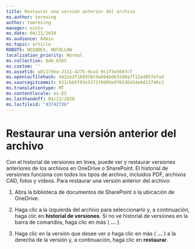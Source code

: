 ```yaml
---
title: Restaurar una versión anterior del archivo
ms.author: toresing
author: tomresing
manager: scotv
ms.date: 04/21/2020
ms.audience: Admin
ms.topic: article
ROBOTS: NOINDEX, NOFOLLOW
localization_priority: Normal
ms.collection: Adm_O365
ms.custom: ''
ms.assetid: a8117dea-2111-4275-9ca1-9c1f3e5667cf
ms.openlocfilehash: 4432e3f169378c9a694bd633d0a7f12ad057e7ad
ms.sourcegitcommit: 631cbb5f03e5371f0995e976536d24e9d13746c3
ms.translationtype: MT
ms.contentlocale: es-ES
ms.lasthandoff: 04/22/2020
ms.locfileid: "43742736"
---
```

# <a name="restore-a-previous-file-version"></a>Restaurar una versión anterior del archivo

Con el historial de versiones en línea, puede ver y restaurar versiones anteriores de los archivos en OneDrive o SharePoint. El historial de versiones funciona con todos los tipos de archivo, incluidos PDF, archivos CAD, fotos y vídeos. Para restaurar una versión anterior del archivo:
  
1. Abra la biblioteca de documentos de SharePoint o la ubicación de OneDrive.
    
2. Haga clic a la izquierda del archivo para seleccionarlo y, a continuación, haga clic en **historial de versiones**. Si no ve historial de versiones en la barra de comandos, haga clic en más ( **...** ). 
    
3. Haga clic en la versión que desee ver o haga clic en más ( **...** ) a la derecha de la versión y, a continuación, haga clic en **restaurar**.
    

